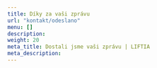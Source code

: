 ```yaml
---
title: Díky za vaši zprávu
url: "kontakt/odeslano"
menu: []
description: 
weight: 20
meta_title: Dostali jsme vaši zprávu | LIFTIA
meta_description: 
---
```

